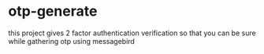 # otp-generate
this project gives 2 factor authentication verification so that you can be sure while gathering otp using messagebird
